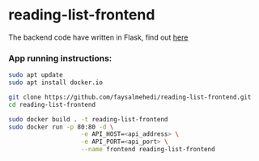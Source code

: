 # reading-list-frontend

The backend code have written in Flask, find out [here](https://github.com/faysalmehedi/reading-list-backend.git)

### App running instructions:

```bash
sudo apt update
sudo apt install docker.io

git clone https://github.com/faysalmehedi/reading-list-frontend.git
cd reading-list-frontend

sudo docker build . -t reading-list-frontend
sudo docker run -p 80:80 -d \
                    -e API_HOST=<api_address> \
                    -e API_PORT=<api_port> \
                    --name frontend reading-list-frontend
```
